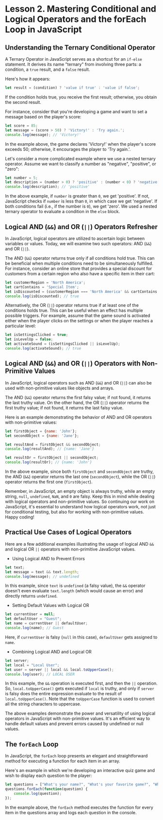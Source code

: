 # Lesson 2. Mastering Conditional and Logical Operators and the forEach Loop in JavaScript

## Understanding the Ternary Conditional Operator
A Ternary Operator in JavaScript serves as a shortcut for an `if-else` statement. It derives its name "ternary" from involving three parts: a condition, a `true` result, and a `false` result.

Here's how it appears:

```javaScript
let result = (condition) ? 'value if true' : 'value if false';
```
If the condition holds true, you receive the first result; otherwise, you obtain the second result.

For instance, consider that you're developing a game and want to set a message based on the player's score:

```javaScript
let score = 85;
let message = (score > 50) ? 'Victory!' : 'Try again.';
console.log(message); // 'Victory!'
```
In the example above, the game declares 'Victory!' when the player's score exceeds 50; otherwise, it encourages the player to 'Try again.'.

Let's consider a more complicated example where we use a nested ternary operator. Assume we want to classify a number as "negative", "positive", or "zero":

```javaScript
let number = 5;
let description = (number > 0) ? 'positive' : (number < 0) ? 'negative' : 'zero';
console.log(description); // 'positive'
```
In the above example, if `number` is greater than `0`, we get 'positive'. If not, JavaScript checks if `number` is less than `0`, in which case we get 'negative'. If both conditions fail (i.e., if the number is `0`), we get 'zero'. We used a nested ternary operator to evaluate a condition in the `else` block.

## Logical AND (`&&`) and OR (`||`) Operators Refresher
In JavaScript, logical operators are utilized to ascertain logic between variables or values. Today, we will examine two such operators: AND (`&&`) and OR (`||`).

The AND (`&&`) operator returns true only if all conditions hold true. This can be beneficial when multiple conditions need to be simultaneously fulfilled. For instance, consider an online store that provides a special discount for customers from a certain region who also have a specific item in their cart:

```javaScript
let customerRegion = 'North America';
let cartContains = 'Special Item';
let isDiscounted = (customerRegion === 'North America' && cartContains === 'Special Item');
console.log(isDiscounted); // true
```
Alternatively, the OR (`||`) operator returns true if at least one of the conditions holds true. This can be useful when an effect has multiple possible triggers. For example, assume that the game sound is activated either when the player clicks on the settings or when the player reaches a particular level:

```javaScript
let isSettingsClicked = true;
let isLevelUp = false;
let activateSound = (isSettingsClicked || isLevelUp);
console.log(activateSound); // true
```

## Logical AND (`&&`) and OR (`||`) Operators with Non-Primitive Values
In JavaScript, logical operators such as AND (`&&`) and OR (`||`) can also be used with non-primitive values like objects and arrays.

The AND (`&&`) operator returns the first falsy value; if not found, it returns the last truthy value. On the other hand, the OR (`||`) operator returns the first truthy value; if not found, it returns the last falsy value.

Here is an example demonstrating the behavior of AND and OR operators with non-primitive values:

```javaScript
let firstObject = {name: 'John'};
let secondObject = {name: 'Jane'};

let resultAnd = firstObject && secondObject;
console.log(resultAnd); // {name: 'Jane'}

let resultOr = firstObject || secondObject;
console.log(resultOr); // {name: 'John'}
```
In the above example, since both `firstObject` and `secondObject` are truthy, the AND (`&&`) operator returns the last one (`secondObject`), while the OR (`||`) operator returns the first one (`firstObject`).

Remember, in JavaScript, an empty object is always truthy, while an empty string, `null`, `undefined`, `NaN`, and `0` are falsy. Keep this in mind while dealing with logical operators and non-primitive values. So continuing our work on JavaScript, it's essential to understand how logical operators work, not just for conditional testing, but also for working with non-primitive values. Happy coding!

## Practical Use Cases of Logical Operators
Here are a few additional examples illustrating the usage of logical AND `&&` and logical OR `||` operators with non-primitive JavaScript values.

- Using Logical AND to Prevent Errors
```javaScript
let text;
let message = text && text.length;
console.log(message); // undefined
```
In this example, since `text` is `undefined` (a falsy value), the `&&` operator doesn't even evaluate `text.length` (which would cause an error) and directly returns `undefined`.


- Setting Default Values with Logical OR
```javaScript
let currentUser = null;
let defaultUser = "Guest";
let name = currentUser || defaultUser;
console.log(name); // Guest
```
Here, if `currentUser` is falsy (`null` in this case), `defaultUser` gets assigned to `name`.

- Combining Logical AND and Logical OR
```javaScript
let server;
let local = "Local User";
let user = server || local && local.toUpperCase();
console.log(user); // LOCAL USER
```
In this example, the `&&` operation is executed first, and then the `||` operation. So, `local.toUpperCase()` gets executed if `local` is truthy, and only if `server` is falsy does the entire expression evaluate to the result of `local.toUpperCase()`. Note that the `toUpperCase` function is used to convert all the string characters to uppercase.

The above examples demonstrate the power and versatility of using logical operators in JavaScript with non-primitive values. It's an efficient way to handle default values and prevent errors caused by undefined or null values.

## The `forEach` Loop
In JavaScript, the `forEach` loop presents an elegant and straightforward method for executing a function for each item in an array.

Here's an example in which we're developing an interactive quiz game and wish to display each question to the player:

```javaScript
let questions = ["What's your name?", "What's your favorite game?", "Who's your favorite character?"];
questions.forEach(function(question) {
    console.log(question);
});
```
In the example above, the `forEach` method executes the function for every item in the questions array and logs each question in the console.
